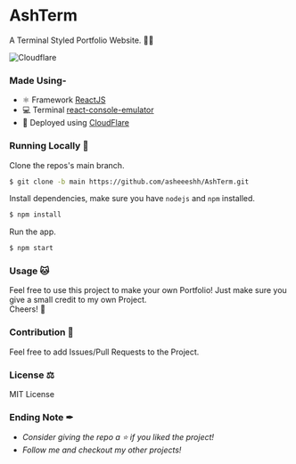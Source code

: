 # AshTerm
A Terminal Styled Portfolio Website. 🐱‍💻

![Cloudflare](https://img.shields.io/badge/Cloudflare-F38020?style=for-the-badge&logoColor=white&label=Powered%20By)

### Made Using-
- ⚛ Framework [ReactJS](https://reactjs.org/)
- 💻 Terminal [react-console-emulator](https://github.com/linuswillner/react-console-emulator)
- 🚀 Deployed using [CloudFlare](https://pages.dev)

### Running Locally 🚀
Clone the repos's main branch.
```sh
$ git clone -b main https://github.com/asheeeshh/AshTerm.git
```
Install dependencies, make sure you have `nodejs` and `npm` installed.
```sh
$ npm install
```
Run the app.
```sh
$ npm start
```

### Usage 🐱
Feel free to use this project to make your own Portfolio! Just make sure you give a small credit to my own Project.\
Cheers! 🍻

### Contribution 🤝
Feel free to add Issues/Pull Requests to the Project.

### License ⚖
MIT License

### Ending Note ✒
- *Consider giving the repo a ⭐ if you liked the project!*
- *Follow me and checkout my other projects!*